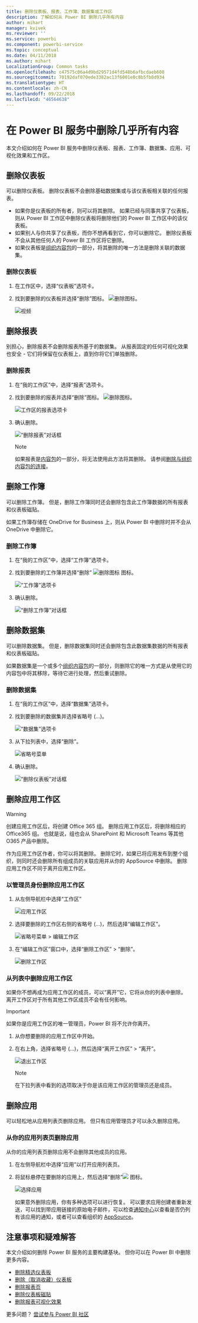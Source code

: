 ```yaml
---
title: 删除仪表板、报表、工作簿、数据集或工作区
description: 了解如何从 Power BI 删除几乎所有内容
author: mihart
manager: kvivek
ms.reviewer: ''
ms.service: powerbi
ms.component: powerbi-service
ms.topic: conceptual
ms.date: 04/11/2018
ms.author: mihart
LocalizationGroup: Common tasks
ms.openlocfilehash: c47575c06a4d9bd29571d4fd548b6afbcdaeb608
ms.sourcegitcommit: 70192daf070ede3382ac13f6001e0c8b5fb8d934
ms.translationtype: HT
ms.contentlocale: zh-CN
ms.lasthandoff: 09/22/2018
ms.locfileid: "46564638"
---
```

# <a name="delete-almost-anything-in-power-bi-service"></a>在 Power BI 服务中删除几乎所有内容
本文介绍如何在 Power BI 服务中删除仪表板、报表、工作簿、数据集、应用、可视化效果和工作区。

## <a name="delete-a-dashboard"></a>删除仪表板
可以删除仪表板。 删除仪表板不会删除基础数据集或与该仪表板相关联的任何报表。

* 如果你是仪表板的所有者，则可以将其删除。 如果已经与同事共享了仪表板，则从 Power BI 工作区中删除仪表板将删除他们的 Power BI 工作区中的该仪表板。
* 如果别人与你共享了仪表板，而你不想再看到它，你可以删除它。  删除仪表板不会从其他任何人的 Power BI 工作区将它删除。
* 如果仪表板是[组织内容包](../service-organizational-content-pack-disconnect.md)的一部分，将其删除的唯一方法是删除关联的数据集。

### <a name="to-delete-a-dashboard"></a>删除仪表板
1. 在工作区中，选择“仪表板”选项卡。
2. 找到要删除的仪表板并选择“删除”图标。 ![删除图标](./media/end-user-delete/power-bi-delete-icon.png)。

    ![视频](./media/end-user-delete/power-bi-delete-dash.gif)

## <a name="delete-a-report"></a>删除报表
别担心，删除报表不会删除报表所基于的数据集。  从报表固定的任何可视化效果也安全 - 它们将保留在仪表板上，直到你将它们单独删除。

### <a name="to-delete-a-report"></a>删除报表
1. 在“我的工作区”中，选择“报表”选项卡。
2. 找到要删除的报表并选择“删除”图标。   ![删除图标](./media/end-user-delete/power-bi-delete-icon.png)。   

    ![工作区的报表选项卡](./media/end-user-delete/power-bi-delete-reportnew.png)
3. 确认删除。

   ![“删除报表”对话框](./media/end-user-delete/power-bi-delete-report.png)

   > [!NOTE]
   > 如果报表是[内容包](../service-organizational-content-pack-introduction.md)的一部分，将无法使用此方法将其删除。  请参阅[删除与组织内容包的连接](../service-organizational-content-pack-disconnect.md)。
   >
   >

## <a name="delete-a-workbook"></a>删除工作簿
可以删除工作簿。 但是，删除工作簿同时还会删除包含此工作簿数据的所有报表和仪表板磁贴。

如果工作簿存储在 OneDrive for Business 上，则从 Power BI 中删除时并不会从 OneDrive 中删除它。

### <a name="to-delete-a-workbook"></a>删除工作簿
1. 在“我的工作区”中，选择“工作簿”选项卡。
2. 找到要删除的工作簿并选择“删除” ![删除图标](./media/end-user-delete/power-bi-delete-report2.png) 图标。

    ![“工作簿”选项卡](./media/end-user-delete/power-bi-delete-workbooknew.png)
3. 确认删除。

   ![“删除工作簿”对话框](./media/end-user-delete/power-bi-delete-confirm.png)

## <a name="delete-a-dataset"></a>删除数据集
可以删除数据集。 但是，删除数据集同时还会删除包含此数据集数据的所有报表和仪表板磁贴。

如果数据集是一个或多个[组织内容包](../service-organizational-content-pack-disconnect.md)的一部分，则删除它的唯一方式是从使用它的内容包中将其移除，等待它进行处理，然后重试删除。

### <a name="to-delete-a-dataset"></a>删除数据集
1. 在“我的工作区”中，选择“数据集”选项卡。
2. 找到要删除的数据集并选择省略号 (...)。  

    ![“数据集”选项卡](./media/end-user-delete/power-bi-delete-datasetnew.png)
3. 从下拉列表中，选择“删除”。

   ![省略号菜单](./media/end-user-delete/power-bi-delete-datasetnew2.png)
4. 确认删除。

   ![“删除仪表板”对话框](./media/end-user-delete/power-bi-delete-dataset-confirm.png)

## <a name="delete-an-app-workspace"></a>删除应用工作区
> [!WARNING]
> 创建应用工作区后，将创建 Office 365 组。 删除应用工作区后，将删除相应的 Office365 组。 也就是说，组也会从 SharePoint 和 Microsoft Teams 等其他 O365 产品中删除。
>
>

作为应用工作区作者，你可以将其删除。 删除它时，如果已将应用发布到整个组织，则同时还会删除所有组成员的关联应用并从你的 AppSource 中删除。 删除应用工作区不同于离开应用工作区。

### <a name="to-delete-an-app-workspace---if-you-are-an-admin"></a>以管理员身份删除应用工作区
1. 从左侧导航栏中选择“工作区”

    ![应用工作区](./media/end-user-delete/power-bi-delete-workspace.png)
2. 选择要删除的工作区右侧的省略号 (...)，然后选择“编辑工作区”。

   ![省略号菜单 > 编辑工作区](./media/end-user-delete/power-bi-edit-workspace.png)
3. 在“编辑工作区”窗口中，选择“删除工作区” > “删除”。

    ![删除工作区](./media/end-user-delete/power-bi-delete-workspace2.png)

### <a name="to-remove-an-app-workspace-from-your-list"></a>从列表中删除应用工作区
如果你不想再成为应用工作区的成员，可以“离开”它，它将从你的列表中删除。 离开工作区对于所有其他工作区成员不会有任何影响。  

> [!IMPORTANT]
> 如果你是应用工作区的唯一管理员，Power BI 将不允许你离开。
>
>

1. 从你想要删除的应用工作区中开始。
2. 在右上角，选择省略号 (...)，然后选择“离开工作区” > “离开”。

      ![退出工作区](./media/end-user-delete/power-bi-leave-workspace.png)

   > [!NOTE]
   > 在下拉列表中看到的选项取决于你是该应用工作区的管理员还是成员。
   >
   >

## <a name="delete-or-remove-an-app"></a>删除应用
可以轻松地从应用列表页删除应用。 但只有应用管理员才可以永久删除应用。

### <a name="remove-an-app-from-your-app-list-page"></a>从你的应用列表页删除应用
从你的应用列表页删除应用不会删除其他成员的应用。

1. 在左侧导航栏中选择“应用”以打开应用列表页。
2. 将鼠标悬停在要删除的应用上，然后选择“删除”![](./media/end-user-delete/power-bi-delete-report2.png) 图标。

   ![选择应用](./media/end-user-delete/power-bi-delete-app.png)

   如果意外删除应用，你有多种选项可以进行恢复。  可以要求应用创建者重新发送，可以找到带应用链接的原始电子邮件，可以检查[通知中心](end-user-notification-center.md)以查看是否仍列有该应用的通知，或者可以查看组织的 [AppSource](end-user-apps.md)。

## <a name="considerations-and-troubleshooting"></a>注意事项和疑难解答
本文介绍如何删除 Power BI 服务的主要构建基块。 但你可以在 Power BI 中删除更多内容。  

* [删除精选仪表板](end-user-featured.md#change-the-featured-dashboard)
* [删除（取消收藏）仪表板](end-user-favorite.md)
* [删除报表页](end-user-delete.md)
* [删除仪表板磁贴](../service-dashboard-edit-tile.md)
* [删除报表可视化效果](end-user-delete.md)

更多问题？ [尝试参与 Power BI 社区](http://community.powerbi.com/)
